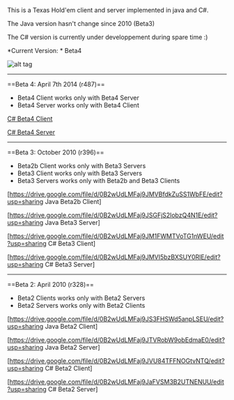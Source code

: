 This is a Texas Hold'em client and server implemented in java and C#.

The Java version hasn't change since 2010 (Beta3)

The C# version is currently under developpement during spare time :)

*Current Version: * Beta4

![alt tag](https://googledrive.com/host/0B2wUdLMFaj9JX0pPakRnbWZkeTQ/Beta4.png)

----

==Beta 4: April 7th 2014 (r487)==

  * Beta4 Client works only with Beta4 Server
  * Beta4 Server works only with Beta4 Client

[C# Beta4 Client](https://github.com/Ericmas001/bluffin-muffin/releases/download/v0.4-beta.4/BluffinMuffinClient.Beta4.2014-04-07.zip)

[C# Beta4 Server](https://github.com/Ericmas001/bluffin-muffin/releases/download/v0.4-beta.4/BluffinMuffinServer.Beta4.2014-04-07.zip)

----

==Beta 3: October 2010 (r396)==

  * Beta2b Client works only with Beta3 Servers
  * Beta3 Client works only with Beta3 Servers
  * Beta3 Servers works only with Beta2b and Beta3 Clients

[https://drive.google.com/file/d/0B2wUdLMFaj9JMVBfdkZuSS1WbFE/edit?usp=sharing Java Beta2b Client]

[https://drive.google.com/file/d/0B2wUdLMFaj9JSGFjS2lobzQ4N1E/edit?usp=sharing Java Beta3 Server]

[https://drive.google.com/file/d/0B2wUdLMFaj9JM1FWMTVoTG1nWEU/edit?usp=sharing C# Beta3 Client]

[https://drive.google.com/file/d/0B2wUdLMFaj9JMVI5bzBXSUY0RlE/edit?usp=sharing C# Beta3 Server]

----

==Beta 2: April 2010 (r328)==

  * Beta2 Clients works only with Beta2 Servers
  * Beta2 Servers works only with Beta2 Clients

[https://drive.google.com/file/d/0B2wUdLMFaj9JS3FHSWd5anpLSEU/edit?usp=sharing Java Beta2 Client]

[https://drive.google.com/file/d/0B2wUdLMFaj9JTVRobW9obEdmaE0/edit?usp=sharing Java Beta2 Server]

[https://drive.google.com/file/d/0B2wUdLMFaj9JVU84TFFNOGtvNTQ/edit?usp=sharing C# Beta2 Client]

[https://drive.google.com/file/d/0B2wUdLMFaj9JaFVSM3B2UTNENUU/edit?usp=sharing C# Beta2 Server]
